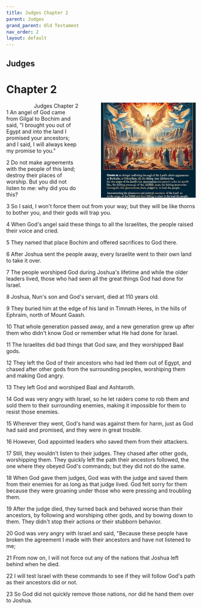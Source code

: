 ```yaml
---
title: Judges Chapter 2
parent: Judges
grand_parent: Old Testament
nav_order: 2
layout: default
---
```


## Judges

# Chapter 2

<div style="clear: both; text-align: right;">
    <img src="/assets/Image/Judges/500/2.jpg" alt="Judges Chapter 2" class="chapter-image" style="max-width: 50%; height: auto; float: right; margin: 0 0 10px 10px; padding-left: 10%;">
    <figcaption style="font-size: 14px;">Judges Chapter 2</figcaption>
</div>
1 An angel of God came from Gilgal to Bochim and said, "I brought you out of Egypt and into the land I promised your ancestors; and I said, I will always keep my promise to you."

2 Do not make agreements with the people of this land; destroy their places of worship. But you did not listen to me: why did you do this?

3 So I said, I won't force them out from your way; but they will be like thorns to bother you, and their gods will trap you.

4 When God's angel said these things to all the Israelites, the people raised their voice and cried.

5 They named that place Bochim and offered sacrifices to God there.

6 After Joshua sent the people away, every Israelite went to their own land to take it over.

7 The people worshiped God during Joshua's lifetime and while the older leaders lived, those who had seen all the great things God had done for Israel.

8 Joshua, Nun's son and God's servant, died at 110 years old.

9 They buried him at the edge of his land in Timnath Heres, in the hills of Ephraim, north of Mount Gaash.

10 That whole generation passed away, and a new generation grew up after them who didn't know God or remember what He had done for Israel.

11 The Israelites did bad things that God saw, and they worshipped Baal gods.

12 They left the God of their ancestors who had led them out of Egypt, and chased after other gods from the surrounding peoples, worshiping them and making God angry.

13 They left God and worshiped Baal and Ashtaroth.

14 God was very angry with Israel, so he let raiders come to rob them and sold them to their surrounding enemies, making it impossible for them to resist those enemies.

15 Wherever they went, God's hand was against them for harm, just as God had said and promised, and they were in great trouble.

16 However, God appointed leaders who saved them from their attackers.

17 Still, they wouldn't listen to their judges. They chased after other gods, worshipping them. They quickly left the path their ancestors followed, the one where they obeyed God's commands; but they did not do the same.

18 When God gave them judges, God was with the judge and saved them from their enemies for as long as that judge lived. God felt sorry for them because they were groaning under those who were pressing and troubling them.

19 After the judge died, they turned back and behaved worse than their ancestors, by following and worshiping other gods, and by bowing down to them. They didn't stop their actions or their stubborn behavior.

20 God was very angry with Israel and said, "Because these people have broken the agreement I made with their ancestors and have not listened to me;

21 From now on, I will not force out any of the nations that Joshua left behind when he died.

22 I will test Israel with these commands to see if they will follow God's path as their ancestors did or not.

23 So God did not quickly remove those nations, nor did he hand them over to Joshua.


